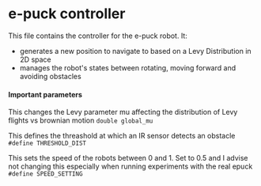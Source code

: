 # e-puck controller
This file contains the controller for the e-puck robot. It:

- generates a new position to navigate to based on a Levy Distribution in 2D space
- manages the robot's states between rotating, moving forward and avoiding obstacles


#### Important parameters
This changes the Levy parameter mu affecting the distribution of Levy flights vs brownian motion
```double global_mu```

This defines the threashold at which an IR sensor detects an obstacle
```#define THRESHOLD_DIST```

This sets the speed of the robots between 0 and 1.
Set to 0.5 and I advise not changing this especially when running experiments with the real epuck
```#define SPEED_SETTING ```
